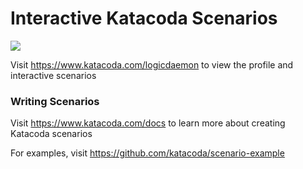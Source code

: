 # Interactive Katacoda Scenarios

[![](http://shields.katacoda.com/katacoda/logicdaemon/count.svg)](https://www.katacoda.com/logicdaemon "Get your profile on Katacoda.com")

Visit https://www.katacoda.com/logicdaemon to view the profile and interactive scenarios

### Writing Scenarios
Visit https://www.katacoda.com/docs to learn more about creating Katacoda scenarios

For examples, visit https://github.com/katacoda/scenario-example
